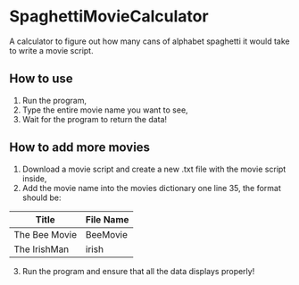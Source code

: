 # SpaghettiMovieCalculator
A calculator to figure out how many cans of alphabet spaghetti it would take to write a movie script.

## How to use

1. Run the program,
2. Type the entire movie name you want to see,
3. Wait for the program to return the data!

## How to add more movies

1. Download a movie script and create a new .txt file with the movie script inside,
2. Add the movie name into the movies dictionary one line 35, the format should be:

| Title | File Name |
| ------ | ---- |
| The Bee Movie | BeeMovie
| The IrishMan | irish |

3. Run the program and ensure that all the data displays properly!
